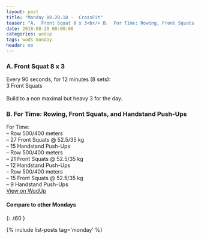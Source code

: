 ```yaml
---
layout: post
title: "Monday 08.20.18 -  CrossFit"
teaser: "A.  Front Squat 8 x 3<br/> B.  For Time: Rowing, Front Squats, and Handstand Push-Ups"
date: 2018-08-20 00:00:00
categories: wodup
tags: wods monday
header: no
---
```



<h3>A.  Front Squat 8 x 3</h3>
Every 90 seconds, for 12 minutes (8 sets):<br/>3 Front Squats<br/><br/>Build to a non maximal but heavy 3 for the day.
<h3>B.  For Time: Rowing, Front Squats, and Handstand Push-Ups</h3>
For Time:<br/>– Row 500/400 meters<br/>– 27 Front Squats @ 52.5/35 kg<br/>– 15 Handstand Push-Ups<br/>– Row 500/400 meters<br/>– 21 Front Squats @ 52.5/35 kg<br/>– 12 Handstand Push-Ups<br/>– Row 500/400 meters<br/>– 15 Front Squats @ 52.5/35 kg<br/>– 9 Handstand Push-Ups<br/>
<a href="https://www.wodup.com/gyms/asphodel/wods/8772" target="blank">View on WodUp</a>


#### Compare to other Mondays
{: .t60 }

{% include list-posts tag='monday' %}